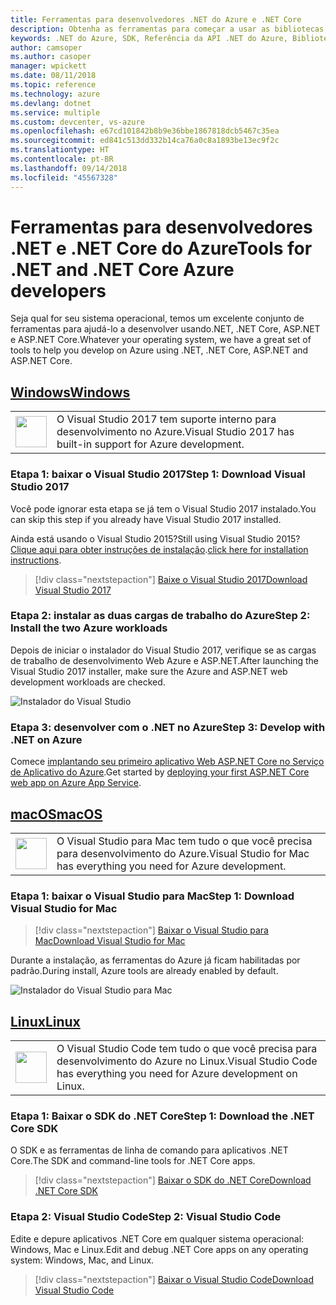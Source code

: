 ```yaml
---
title: Ferramentas para desenvolvedores .NET do Azure e .NET Core
description: Obtenha as ferramentas para começar a usar as bibliotecas .NET do Azure em um ambiente Windows, Linux ou Mac.
keywords: .NET do Azure, SDK, Referência da API .NET do Azure, Biblioteca de classes .NET do Azure
author: camsoper
ms.author: casoper
manager: wpickett
ms.date: 08/11/2018
ms.topic: reference
ms.technology: azure
ms.devlang: dotnet
ms.service: multiple
ms.custom: devcenter, vs-azure
ms.openlocfilehash: e67cd101842b8b9e36bbe1867818dcb5467c35ea
ms.sourcegitcommit: ed841c513dd332b14ca76a0c8a1893be13ec9f2c
ms.translationtype: HT
ms.contentlocale: pt-BR
ms.lasthandoff: 09/14/2018
ms.locfileid: "45567328"
---
```

# <a name="tools-for-net-and-net-core-azure-developers"></a><span data-ttu-id="2974d-104">Ferramentas para desenvolvedores .NET e .NET Core do Azure</span><span class="sxs-lookup"><span data-stu-id="2974d-104">Tools for .NET and .NET Core Azure developers</span></span>

<span data-ttu-id="2974d-105">Seja qual for seu sistema operacional, temos um excelente conjunto de ferramentas para ajudá-lo a desenvolver usando.NET, .NET Core, ASP.NET e ASP.NET Core.</span><span class="sxs-lookup"><span data-stu-id="2974d-105">Whatever your operating system, we have a great set of tools to help you develop on Azure using .NET, .NET Core, ASP.NET and ASP.NET Core.</span></span>

## <a name="windowstabwindows"></a>[<span data-ttu-id="2974d-106">Windows</span><span class="sxs-lookup"><span data-stu-id="2974d-106">Windows</span></span>](#tab/windows)

<table>
  <tr>
    <td width="50">
        <img src="https://docs.microsoft.com/en-us/media/logos/logo_vs-ide.svg" width="50" height="50"></img>
    </td>
    <td>
        <span data-ttu-id="2974d-107">O Visual Studio 2017 tem suporte interno para desenvolvimento no Azure.</span><span class="sxs-lookup"><span data-stu-id="2974d-107">Visual Studio 2017 has built-in support for Azure development.</span></span>
    </td>
  </tr>
</table>

### <a name="step-1-download-visual-studio-2017"></a><span data-ttu-id="2974d-108">Etapa 1: baixar o Visual Studio 2017</span><span class="sxs-lookup"><span data-stu-id="2974d-108">Step 1: Download Visual Studio 2017</span></span>

<span data-ttu-id="2974d-109">Você pode ignorar esta etapa se já tem o Visual Studio 2017 instalado.</span><span class="sxs-lookup"><span data-stu-id="2974d-109">You can skip this step if you already have Visual Studio 2017 installed.</span></span>

<span data-ttu-id="2974d-110">Ainda está usando o Visual Studio 2015?</span><span class="sxs-lookup"><span data-stu-id="2974d-110">Still using Visual Studio 2015?</span></span>  <span data-ttu-id="2974d-111">[Clique aqui para obter instruções de instalação](dotnet-sdk-vs2015-install.md).</span><span class="sxs-lookup"><span data-stu-id="2974d-111">[click here for installation instructions](dotnet-sdk-vs2015-install.md).</span></span>

> [!div class="nextstepaction"]
> [<span data-ttu-id="2974d-112">Baixe o Visual Studio 2017</span><span class="sxs-lookup"><span data-stu-id="2974d-112">Download Visual Studio 2017</span></span>](https://www.visualstudio.com/downloads/)

### <a name="step-2-install-the-two-azure-workloads"></a><span data-ttu-id="2974d-113">Etapa 2: instalar as duas cargas de trabalho do Azure</span><span class="sxs-lookup"><span data-stu-id="2974d-113">Step 2: Install the two Azure workloads</span></span>

<span data-ttu-id="2974d-114">Depois de iniciar o instalador do Visual Studio 2017, verifique se as cargas de trabalho de desenvolvimento Web Azure e ASP.NET.</span><span class="sxs-lookup"><span data-stu-id="2974d-114">After launching the Visual Studio 2017 installer, make sure the Azure and ASP.NET web development workloads are checked.</span></span>

![Instalador do Visual Studio](media/dotnet-tools/azure-workloads.png)

### <a name="step-3-develop-with-net-on-azure"></a><span data-ttu-id="2974d-116">Etapa 3: desenvolver com o .NET no Azure</span><span class="sxs-lookup"><span data-stu-id="2974d-116">Step 3: Develop with .NET on Azure</span></span>

<span data-ttu-id="2974d-117">Comece [implantando seu primeiro aplicativo Web ASP.NET Core no Serviço de Aplicativo do Azure](https://docs.microsoft.com/azure/app-service-web/app-service-web-get-started-dotnet).</span><span class="sxs-lookup"><span data-stu-id="2974d-117">Get started by [deploying your first ASP.NET Core web app on Azure App Service](https://docs.microsoft.com/azure/app-service-web/app-service-web-get-started-dotnet).</span></span>

## <a name="macostabmacos"></a>[<span data-ttu-id="2974d-118">macOS</span><span class="sxs-lookup"><span data-stu-id="2974d-118">macOS</span></span>](#tab/macos)
<table>
  <tr>
    <td width="50">
        <img src="https://docs.microsoft.com/en-us/media/logos/logo_vs-mac.svg" width="50" height="50"></img>
    </td>
    <td>
        <span data-ttu-id="2974d-119">O Visual Studio para Mac tem tudo o que você precisa para desenvolvimento do Azure.</span><span class="sxs-lookup"><span data-stu-id="2974d-119">Visual Studio for Mac has everything you need for Azure development.</span></span>
    </td>
  </tr>
</table>

### <a name="step-1-download-visual-studio-for-mac"></a><span data-ttu-id="2974d-120">Etapa 1: baixar o Visual Studio para Mac</span><span class="sxs-lookup"><span data-stu-id="2974d-120">Step 1: Download Visual Studio for Mac</span></span>

> [!div class="nextstepaction"]
> [<span data-ttu-id="2974d-121">Baixar o Visual Studio para Mac</span><span class="sxs-lookup"><span data-stu-id="2974d-121">Download Visual Studio for Mac</span></span>](https://www.visualstudio.com/vs/visual-studio-mac/)

<span data-ttu-id="2974d-122">Durante a instalação, as ferramentas do Azure já ficam habilitadas por padrão.</span><span class="sxs-lookup"><span data-stu-id="2974d-122">During install, Azure tools are already enabled by default.</span></span>

![Instalador do Visual Studio para Mac](media/dotnet-tools/azure-vsmac.png)

## <a name="linuxtablinux"></a>[<span data-ttu-id="2974d-124">Linux</span><span class="sxs-lookup"><span data-stu-id="2974d-124">Linux</span></span>](#tab/linux)

<table>
  <tr>
    <td width="50">
        <img src="https://docs.microsoft.com/en-us/visualstudio/products/images/vs-code.svg" width="50" height="50"></img>
    </td>
    <td>
        <span data-ttu-id="2974d-125">O Visual Studio Code tem tudo o que você precisa para desenvolvimento do Azure no Linux.</span><span class="sxs-lookup"><span data-stu-id="2974d-125">Visual Studio Code has everything you need for Azure development on Linux.</span></span>
    </td>
  </tr>
</table>

### <a name="step-1-download-the-net-core-sdk"></a><span data-ttu-id="2974d-126">Etapa 1: Baixar o SDK do .NET Core</span><span class="sxs-lookup"><span data-stu-id="2974d-126">Step 1: Download the .NET Core SDK</span></span>

<span data-ttu-id="2974d-127">O SDK e as ferramentas de linha de comando para aplicativos .NET Core.</span><span class="sxs-lookup"><span data-stu-id="2974d-127">The SDK and command-line tools for .NET Core apps.</span></span>

> [!div class="nextstepaction"]
> [<span data-ttu-id="2974d-128">Baixar o SDK do .NET Core</span><span class="sxs-lookup"><span data-stu-id="2974d-128">Download .NET Core SDK</span></span>](https://www.microsoft.com/net/core)

### <a name="step-2-visual-studio-code"></a><span data-ttu-id="2974d-129">Etapa 2: Visual Studio Code</span><span class="sxs-lookup"><span data-stu-id="2974d-129">Step 2: Visual Studio Code</span></span>

<span data-ttu-id="2974d-130">Edite e depure aplicativos .NET Core em qualquer sistema operacional: Windows, Mac e Linux.</span><span class="sxs-lookup"><span data-stu-id="2974d-130">Edit and debug .NET Core apps on any operating system: Windows, Mac, and Linux.</span></span>

> [!div class="nextstepaction"]
> [<span data-ttu-id="2974d-131">Baixar o Visual Studio Code</span><span class="sxs-lookup"><span data-stu-id="2974d-131">Download Visual Studio Code</span></span>](https://code.visualstudio.com)
